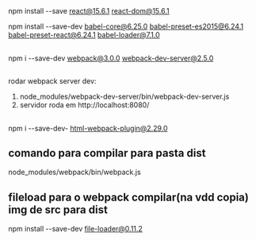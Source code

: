 ##
npm install --save react@15.6.1 react-dom@15.6.1

npm install --save-dev babel-core@6.25.0 babel-preset-es2015@6.24.1 babel-preset-react@6.24.1  babel-loader@7.1.0

##
npm i --save-dev webpack@3.0.0 webpack-dev-server@2.5.0

## 
rodar webpack server dev:
1. node_modules/webpack-dev-server/bin/webpack-dev-server.js
2. servidor roda em http://localhost:8080/

##
npm i --save-dev- html-webpack-plugin@2.29.0

## comando para compilar para pasta dist
node_modules/webpack/bin/webpack.js

## fileload para o webpack compilar(na vdd copia) img de src para dist
npm install --save-dev file-loader@0.11.2